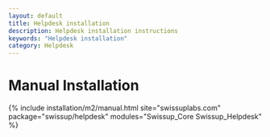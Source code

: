 ```yaml
---
layout: default
title: Helpdesk installation
description: Helpdesk installation instructions
keywords: "Helpdesk installation"
category: Helpdesk
---
```


# Manual Installation

{% include installation/m2/manual.html site="swissuplabs.com" package="swissup/helpdesk" modules="Swissup_Core Swissup_Helpdesk" %}
